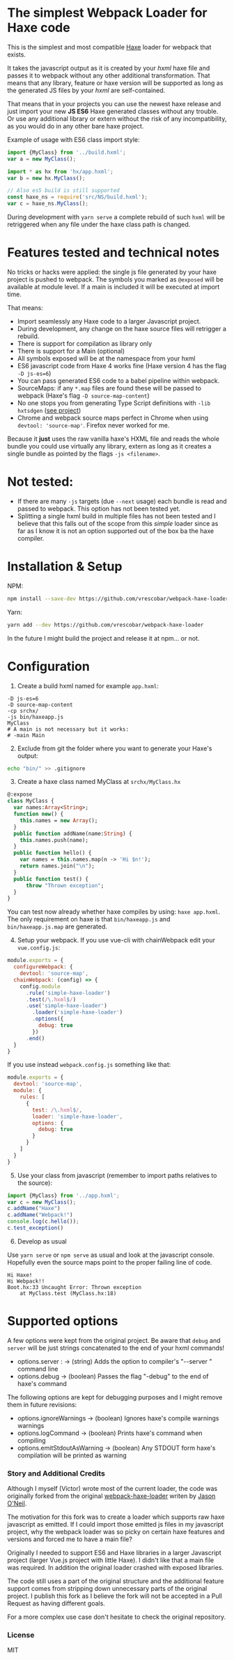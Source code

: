 # The simplest Webpack Loader for Haxe code

This is the simplest and most compatible [Haxe](https://haxe.org) loader for webpack that exists.

It takes the javascript output as it is created by your *hxml* haxe file and passes it to webpack without any other additional transformation. That means that any library, feature or haxe version will be supported as 
long as the generated JS files by your *hxml* are self-contained.

That means that in your projects you can use the newest haxe release and just import your new **JS ES6** Haxe generated classes without any trouble. Or use any additional library or extern
without the risk of any incompatibility, as you would do in any other bare haxe project.

Example of usage with ES6 class import style:

```js
import {MyClass} from '../build.hxml'; 
var a = new MyClass();

import * as hx from 'hx/app.hxml'; 
var b = new hx.MyClass();

// Also es5 build is still supported
const haxe_ns = require('src/NS/build.hxml'); 
var c = haxe_ns.MyClass();
```

During development with `yarn serve` a complete rebuild of such `hxml` will be retriggered when any file
under the haxe class path is changed.


# Features tested and technical notes

No tricks or hacks were applied: the single js file generated by your haxe project is pushed to webpack.
The symbols you marked as `@exposed` will be available at module level. If a main is included it will be
executed at import time.

That means:
- Import seamlessly any Haxe code to a larger Javascript project.
- During development, any change on the haxe source files will retrigger a rebuild.
- There is support for compilation as library only
- There is support for a Main (optional)
- All symbols exposed will be at the namespace from your hxml
- ES6 javascript code from Haxe 4 works fine (Haxe version 4 has the flag `-D js-es=6`)
- You can pass generated ES6 code to a babel pipeline within webpack.
- SourceMaps: if any `*.map` files are found these will be passed to webpack (Haxe's flag `-D source-map-content`)
- No one stops you from generating Type Script definitions with `-lib hxtsdgen` ([see project](https://github.com/nadako/hxtsdgen))
- Chrome and webpack source maps perfect in Chrome when using `devtool: 'source-map'`. Firefox never worked for me.

Because it **just** uses the raw vanilla haxe's HXML file and reads the whole bundle you could
use virtually any library, extern as long as it creates a single bundle as pointed by the flags `-js <filename>`.

# Not tested:
- If there are many `-js` targets (due `--next` usage) each bundle is read and passed to webpack. This option has not been tested yet.
- Splitting a single hxml build in multiple files has not been tested and I believe that this falls out of the scope from this *simple* loader since as far as I know it is not an option supported out of the box ba the haxe compiler.

# Installation & Setup

NPM:

```bash
npm install --save-dev https://github.com/vrescobar/webpack-haxe-loader
```

Yarn:
```bash
yarn add --dev https://github.com/vrescobar/webpack-haxe-loader
```

In the future I might build the project and release it at npm... or not.

# Configuration

1. Create a build hxml named for example `app.hxml`:

```hxml
-D js-es=6
-D source-map-content
-cp srchx/
-js bin/haxeapp.js
MyClass
# A main is not necessary but it works:
# -main Main 
```

2. Exclude from git the folder where you want to generate your Haxe's output:

```bash
echo "bin/" >> .gitignore
```

3. Create a haxe class named MyClass at `srchx/MyClass.hx`

```haxe
@:expose
class MyClass {
  var names:Array<String>;
  function new() {
    this.names = new Array();
  }
  public function addName(name:String) {
    this.names.push(name);
  }
  public function hello() {
    var names = this.names.map(n -> 'Hi $n!');
    return names.join("\n");
  }
  public function test() {
	  throw "Thrown exception";
  }
}
```

You can test now already whether haxe compiles by using: `haxe app.hxml`.
The only requirement on haxe is that `bin/haxeapp.js` and `bin/haxeapp.js.map` are generated.

4. Setup your webpack.
If you use vue-cli with chainWebpack edit your `vue.config.js`:
```js
module.exports = {
  configureWebpack: {
    devtool: 'source-map',
  chainWebpack: (config) => {
    config.module
      .rule('simple-haxe-loader')
      .test(/\.hxml$/)
      .use('simple-haxe-loader')
        .loader('simple-haxe-loader')
        .options({
          debug: true
        })
      .end()
  }
}
```

If you use instead `webpack.config.js` something like that:

```js
module.exports = {
  devtool: 'source-map',
  module: {
    rules: [
      {
        test: /\.hxml$/,
        loader: 'simple-haxe-loader',
        options: {
          debug: true
        }
      }
    ]
  }
}
```

5. Use your class from javascript (remember to import paths relatives to the source):
```js
import {MyClass} from '../app.hxml';
var c = new MyClass();
c.addName("Haxe")
c.addName("Webpack!")
console.log(c.hello());
c.test_exception()

```

6. Develop as usual

Use `yarn serve` or `npm serve` as usual and look at the javascript console.
   Hopefully even the source maps point to the proper failing line of code.

```
Hi Haxe!
Hi Webpack!!
Boot.hx:33 Uncaught Error: Thrown exception
    at MyClass.test (MyClass.hx:18)
```

# Supported options
A few options were kept from the original project.
Be aware that `debug` and `server` will be just strings concatenated to the end of your hxml commands!

  - options.server : -> (string) Adds the option to compiler's "--server <variable>" command line
  - options.debug -> (boolean) Passes the flag "-debug" to the end of haxe's command

  The following options are kept for debugging purposes and I might remove them in future revisions:
  - options.ignoreWarnings -> (boolean) Ignores haxe's compile warnings warnings
  - options.logCommand -> (boolean) Prints haxe's command when compiling
  - options.emitStdoutAsWarning -> (boolean) Any STDOUT form haxe's compilation will be printed as warning


### Story and Additional Credits

Although I myself (Víctor) wrote most of the current loader, the code was originally forked from the original [webpack-haxe-loader](https://github.com/jasononeil/webpack-haxe-loader) writen by [Jason O'Neil](https://github.com/jasononeil).

The motivation for this fork was to create a loader which supports raw haxe javascript as emitted. If I could import those emitted js files in my javascript project, why the webpack loader was so picky on certain haxe features and versions and forced me to have a main file?

Originally I needed to support ES6 and Haxe libraries in a larger Javascript project (larger Vue.js project with little Haxe). I didn't like that a main file was required. In addition the original loader crashed with exposed libraries.

The code still uses a part of the original structure and the additional feature support comes from stripping down unnecessary parts of the original project. I publish this fork as I believe the fork will not be accepted in a Pull Request as having different goals.

For a more complex use case don't hesitate to check the original repository.

### License

MIT
